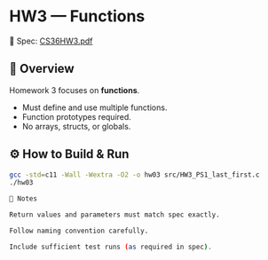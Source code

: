 # HW3 — Functions

📄 Spec: [CS36HW3.pdf](../../docs/CS36HW3.pdf)

## 🎯 Overview

Homework 3 focuses on **functions**.  
- Must define and use multiple functions.  
- Function prototypes required.  
- No arrays, structs, or globals.  

## ⚙️ How to Build & Run
```bash
gcc -std=c11 -Wall -Wextra -O2 -o hw03 src/HW3_PS1_last_first.c
./hw03

🧪 Notes

Return values and parameters must match spec exactly.

Follow naming convention carefully.

Include sufficient test runs (as required in spec).